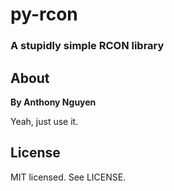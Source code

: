 # py-rcon
### A stupidly simple RCON library

## About
**By Anthony Nguyen**

Yeah, just use it.

## License
MIT licensed. See LICENSE.